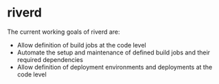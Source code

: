 riverd
======
The current working goals of riverd are:

* Allow definition of build jobs at the code level
* Automate the setup and maintenance of defined build jobs and their required dependencies
* Allow definition of deployment environments and deployments at the code level 

